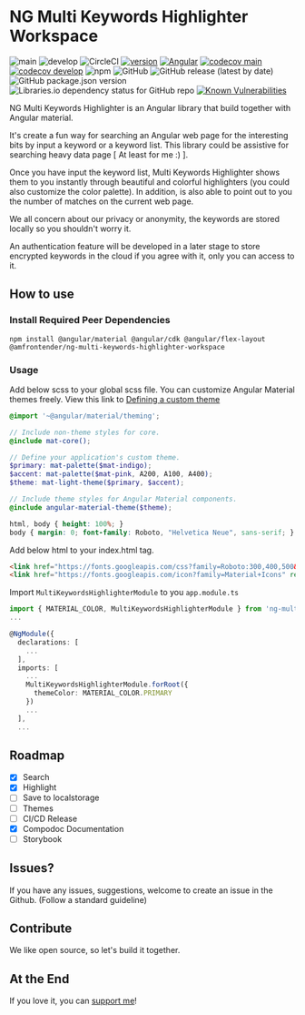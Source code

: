 # NG Multi Keywords Highlighter Workspace

![main](https://img.shields.io/travis/dylannnn/ng-multi-keywords-highlighter-workspace/main?label=main&logo=github)
![develop](https://img.shields.io/travis/dylannnn/ng-multi-keywords-highlighter-workspace/develop?label=develop&logo=github)
![CircleCI](https://img.shields.io/circleci/build/github/dylannnn/ng-multi-keywords-highlighter-workspace?logo=circleci)
[![version](https://img.shields.io/badge/version-0.0.3-green.svg?style=flat)](https://www.npmjs.com/package/@amfrontender/ng-multi-keywords-highlighter-workspace)
[![Angular](https://img.shields.io/badge/11.2.1-dd0031.svg?style=flat&logo=angular)](https://angular.io/)
[![codecov main](https://codecov.io/gh/dylannnn/ng-multi-keywords-highlighter-workspace/branch/main/graph/badge.svg?token=NDWCLR55Y7)](https://codecov.io/gh/dylannnn/ng-multi-keywords-highlighter-workspace)
[![codecov develop](https://codecov.io/gh/dylannnn/ng-multi-keywords-highlighter-workspace/branch/develop/graph/badge.svg?token=NDWCLR55Y7)](https://codecov.io/gh/dylannnn/ng-multi-keywords-highlighter-workspace)
![npm](https://img.shields.io/npm/dm/@amfrontender/ng-multi-keywords-highlighter-workspace?logo=npm)
![GitHub](https://img.shields.io/github/license/dylannnn/ng-multi-keywords-highlighter-workspace)
![GitHub release (latest by date)](https://img.shields.io/github/v/release/dylannnn/ng-multi-keywords-highlighter-workspace)
![GitHub package.json version](https://img.shields.io/github/package-json/v/dylannnn/ng-multi-keywords-highlighter-workspace)
![Libraries.io dependency status for GitHub repo](https://img.shields.io/librariesio/github/dylannnn/ng-multi-keywords-highlighter-workspace)
[![Known Vulnerabilities](https://snyk.io/test/github/dylannnn/ng-multi-keywords-highlighter-workspace/badge.svg?targetFile=projects/ng-multi-keywords-highlighter/package.json)](https://snyk.io/test/github/dylannnn/ng-multi-keywords-highlighter-workspace?targetFile=projects/multi-keywords-highlighter/package.json)

NG Multi Keywords Highlighter is an Angular library that build together with Angular material.

It's create a fun way for searching an Angular web page for the interesting bits by input a keyword or a keyword list. This library could be assistive for searching heavy data page [ At least for me :) ].

Once you have input the keyword list, Multi Keywords Highlighter shows them to you instantly through beautiful and colorful highlighters (you could also customize the color palette). In addition, is also able to point out to you the number of matches on the current web page.

We all concern about our privacy or anonymity, the keywords are stored locally so you shouldn't worry it.

An authentication feature will be developed in a later stage to store encrypted keywords in the cloud if you agree with it, only you can access to it.

## How to use


### Install Required Peer Dependencies

`npm install @angular/material @angular/cdk @angular/flex-layout @amfrontender/ng-multi-keywords-highlighter-workspace`

### Usage

Add below scss to your global scss file. You can customize Angular Material themes freely. View this link to [Defining a custom theme](https://material.angular.io/guide/theming#defining-a-custom-theme)

```scss
@import '~@angular/material/theming';

// Include non-theme styles for core.
@include mat-core();

// Define your application's custom theme.
$primary: mat-palette($mat-indigo);
$accent: mat-palette($mat-pink, A200, A100, A400);
$theme: mat-light-theme($primary, $accent);

// Include theme styles for Angular Material components.
@include angular-material-theme($theme);

html, body { height: 100%; }
body { margin: 0; font-family: Roboto, "Helvetica Neue", sans-serif; }

```

Add below html to your index.html <head> tag.

```html
<link href="https://fonts.googleapis.com/css?family=Roboto:300,400,500&display=swap" rel="stylesheet">
<link href="https://fonts.googleapis.com/icon?family=Material+Icons" rel="stylesheet">
```

Import `MultiKeywordsHighlighterModule` to you `app.module.ts`

```typescript
import { MATERIAL_COLOR, MultiKeywordsHighlighterModule } from 'ng-multi-keywords-highlighter';
...

@NgModule({
  declarations: [
    ...
  ],
  imports: [
    ...
    MultiKeywordsHighlighterModule.forRoot({
      themeColor: MATERIAL_COLOR.PRIMARY
    })
    ...
  ],
  ...
```

## Roadmap

- [x] Search
- [x] Highlight
- [ ] Save to localstorage
- [ ] Themes
- [ ] CI/CD Release
- [x] Compodoc Documentation
- [ ] Storybook

## Issues?

If you have any issues, suggestions, welcome to create an issue in the Github. (Follow a standard guideline)

## Contribute

We like open source, so let's build it together.

## At the End
If you love it, you can [support me](https://www.buymeacoffee.com/yunfeili)!
